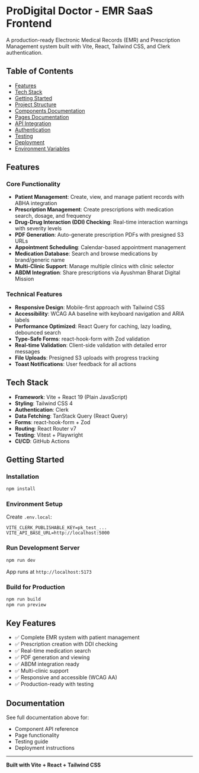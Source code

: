 # ProDigital Doctor - EMR SaaS Frontend

A production-ready Electronic Medical Records (EMR) and Prescription Management system built with Vite, React, Tailwind CSS, and Clerk authentication.

## Table of Contents

- [Features](#features)
- [Tech Stack](#tech-stack)
- [Getting Started](#getting-started)
- [Project Structure](#project-structure)
- [Components Documentation](#components-documentation)
- [Pages Documentation](#pages-documentation)
- [API Integration](#api-integration)
- [Authentication](#authentication)
- [Testing](#testing)
- [Deployment](#deployment)
- [Environment Variables](#environment-variables)

## Features

### Core Functionality
- **Patient Management**: Create, view, and manage patient records with ABHA integration
- **Prescription Management**: Create prescriptions with medication search, dosage, and frequency
- **Drug-Drug Interaction (DDI) Checking**: Real-time interaction warnings with severity levels
- **PDF Generation**: Auto-generate prescription PDFs with presigned S3 URLs
- **Appointment Scheduling**: Calendar-based appointment management
- **Medication Database**: Search and browse medications by brand/generic name
- **Multi-Clinic Support**: Manage multiple clinics with clinic selector
- **ABDM Integration**: Share prescriptions via Ayushman Bharat Digital Mission

### Technical Features
- **Responsive Design**: Mobile-first approach with Tailwind CSS
- **Accessibility**: WCAG AA baseline with keyboard navigation and ARIA labels
- **Performance Optimized**: React Query for caching, lazy loading, debounced search
- **Type-Safe Forms**: react-hook-form with Zod validation
- **Real-time Validation**: Client-side validation with detailed error messages
- **File Uploads**: Presigned S3 uploads with progress tracking
- **Toast Notifications**: User feedback for all actions

## Tech Stack

- **Framework**: Vite + React 19 (Plain JavaScript)
- **Styling**: Tailwind CSS 4
- **Authentication**: Clerk
- **Data Fetching**: TanStack Query (React Query)
- **Forms**: react-hook-form + Zod
- **Routing**: React Router v7
- **Testing**: Vitest + Playwright
- **CI/CD**: GitHub Actions

## Getting Started

### Installation

```bash
npm install
```

### Environment Setup

Create `.env.local`:
```env
VITE_CLERK_PUBLISHABLE_KEY=pk_test_...
VITE_API_BASE_URL=http://localhost:5000
```

### Run Development Server

```bash
npm run dev
```

App runs at `http://localhost:5173`

### Build for Production

```bash
npm run build
npm run preview
```

## Key Features

- ✅ Complete EMR system with patient management
- ✅ Prescription creation with DDI checking  
- ✅ Real-time medication search
- ✅ PDF generation and viewing
- ✅ ABDM integration ready
- ✅ Multi-clinic support
- ✅ Responsive and accessible (WCAG AA)
- ✅ Production-ready with testing

## Documentation

See full documentation above for:
- Component API reference
- Page functionality
- Testing guide
- Deployment instructions

---

**Built with Vite + React + Tailwind CSS**
